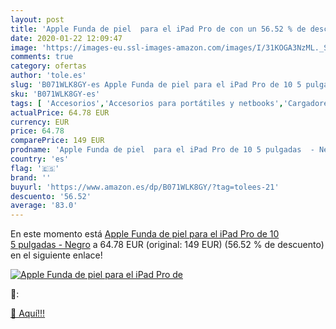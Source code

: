 ```yaml
---
layout: post
title: 'Apple Funda de piel  para el iPad Pro de con un 56.52 % de descuento'
date: 2020-01-22 12:09:47
image: 'https://images-eu.ssl-images-amazon.com/images/I/31KOGA3NzML._SL400_.jpg'
comments: true
category: ofertas
author: 'tole.es'
slug: 'B071WLK8GY-es Apple Funda de piel para el iPad Pro de 10 5 pulgadas - Negro'
sku: 'B071WLK8GY-es'
tags: [ 'Accesorios','Accesorios para portátiles y netbooks','Cargadores y adaptadores para portátiles y netbooks','Cargadores y bases de carga para portátiles y netbooks','Informática','apple','ipad', ]
actualPrice: 64.78 EUR
currency: EUR
price: 64.78
comparePrice: 149 EUR
prodname: 'Apple Funda de piel  para el iPad Pro de 10 5 pulgadas  - Negro'
country: 'es'
flag: '🇪🇸'
brand: ''
buyurl: 'https://www.amazon.es/dp/B071WLK8GY/?tag=tolees-21'
descuento: '56.52'
average: '83.0'
---
```


En este momento está [Apple Funda de piel  para el iPad Pro de 10 5 pulgadas  - Negro](https://www.amazon.es/dp/B071WLK8GY/?tag=tolees-21) a 64.78 EUR (original: 149 EUR) (56.52 %  de descuento) en el siguiente enlace!

[![Apple Funda de piel  para el iPad Pro de](https://images-eu.ssl-images-amazon.com/images/I/31KOGA3NzML._SL400_.jpg)](https://www.amazon.es/dp/B071WLK8GY/?tag=tolees-21)

🔎:


[🛒 Aquí!!!](https://www.amazon.es/dp/B071WLK8GY/?tag=tolees-21)
